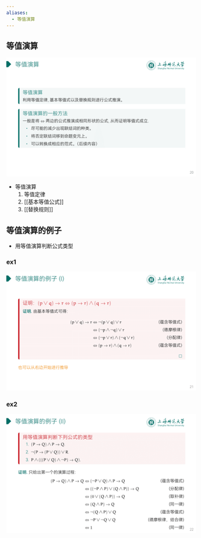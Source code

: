 ```yaml
---
aliases:
  - 等值演算
---
```

## 等值演算

![](../attachments/DMLec2-handout-20.png)

- 等值演算
	1. 等值定律
	2. [[基本等值公式]]
	3. [[替换规则]]

## 等值演算的例子

- 用等值演算判断公式类型

### ex1

![](../attachments/DMLec2-handout-21.png)

### ex2

![](../attachments/DMLec2-handout-22.png)
